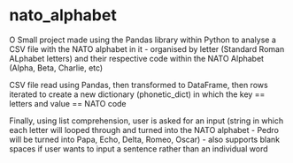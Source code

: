 # nato_alphabet
O
Small project made using the Pandas library within Python to analyse a CSV file with the NATO alphabet in it - organised by letter (Standard Roman ALphabet letters) and their respective code within the NATO Alphabet (Alpha, Beta, Charlie, etc)

CSV file read using Pandas, then transformed to DataFrame, then rows iterated to create a new dictionary (phonetic_dict) in which the key == letters and value == NATO code

Finally, using list comprehension, user is asked for an input (string in which each letter will looped through and turned into the NATO alphabet - Pedro will be turned into Papa, Echo, Delta, Romeo, Oscar) - also supports blank spaces if user wants to input a sentence rather than an individual word
